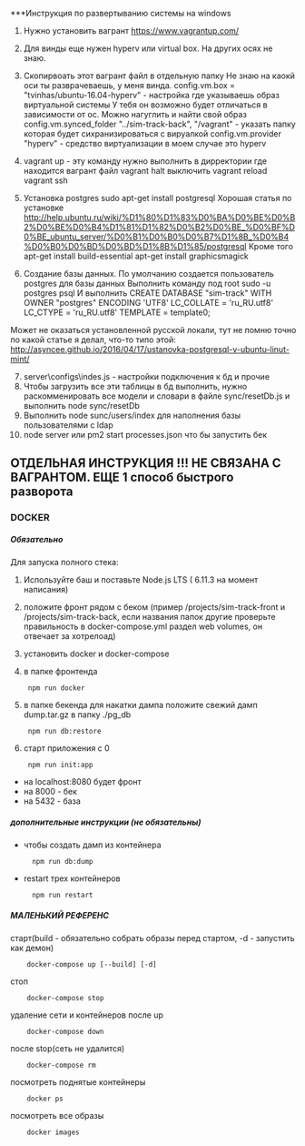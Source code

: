 ***Инструкция по развертыванию системы на windows

1. Нужно установить вагрант https://www.vagrantup.com/

2. Для винды еще нужен hyperv или virtual box. На других осях не знаю.

3. Скопирвоать этот вагрант файл в отдельную папку
Не знаю на каокй оси ты разврачеваешь, у меня винда.
config.vm.box = "tvinhas/ubuntu-16.04-hyperv" - настройка где указываешь образ виртуальной системы
У тебя он возможно будет отличаться в зависимости от ос. Можно нагуглить и найти свой образ
config.vm.synced_folder "../sim-track-back", "/vagrant" - указать папку которая будет сихранизироваться с вируалкой
config.vm.provider "hyperv" - средство виртуализации в моем случае это hyperv

4. vagrant up - эту команду нужно выполнить в дирректории где находится вагрант файл
vagrant halt выключить
vagrant reload
vagrant ssh

5. Установка postgres sudo apt-get install postgresql
Хорошая статья по установке http://help.ubuntu.ru/wiki/%D1%80%D1%83%D0%BA%D0%BE%D0%B2%D0%BE%D0%B4%D1%81%D1%82%D0%B2%D0%BE_%D0%BF%D0%BE_ubuntu_server/%D0%B1%D0%B0%D0%B7%D1%8B_%D0%B4%D0%B0%D0%BD%D0%BD%D1%8B%D1%85/postgresql
Кроме того
apt-get install build-essential
apt-get install graphicsmagick

6. Создание базы данных. По умолчанию создается пользователь postgres для базы данных
Выполнить команду под root
sudo -u postgres psql
И выполнить
CREATE DATABASE "sim-track"
  WITH OWNER "postgres"
  ENCODING 'UTF8'
  LC_COLLATE = 'ru_RU.utf8'
  LC_CTYPE = 'ru_RU.utf8'
  TEMPLATE = template0;

Может не оказаться установленной русской локали, тут не помню точно по какой статье я делал, что-то типо этой:
http://asyncee.github.io/2016/04/17/ustanovka-postgresql-v-ubuntu-linut-mint/

7. server\configs\indes.js - настройки подключения к бд и прочие
8. Чтобы загрузить все эти таблицы в бд выполнить, нужно раскомменировать все модели и словари в файле sync/resetDb.js и выполнить node sync/resetDb
9. Выполнить node sunc/users/index для наполнения базы пользователями с ldap
10. node server или pm2 start processes.json что бы запустить бек

## ОТДЕЛЬНАЯ ИНСТРУКЦИЯ !!! НЕ СВЯЗАНА С ВАГРАНТОМ. ЕЩЕ 1 способ быстрого разворота
### DOCKER
##### Обязательно
Для запуска полного стека:


1. Используйте баш и поставьте Node.js LTS ( 6.11.3 на момент написания)

2. положите фронт рядом с беком (пример /projects/sim-track-front и /projects/sim-track-back, если названия папок другие проверьте правильность в docker-compose.yml раздел web volumes, он отвечает за хотрелоад)

3. установить docker и docker-compose

4. в папке фронтенда

        npm run docker

5. в папке бекенда для накатки дампа положите свежий дамп dump.tar.gz в папку ./pg_db

        npm run db:restore

5. старт приложения с 0

        npm run init:app

- на localhost:8080 будет фронт
- на 8000 - бек
- на 5432 - база

##### дополнительные инструкции (не обязательны)


- чтобы создать дамп из контейнера

        npm run db:dump

- restart трех контейнеров

        npm run restart

##### МАЛЕНЬКИЙ РЕФЕРЕНС

старт(build - обязательно собрать образы перед стартом, -d - запустить как демон)

        docker-compose up [--build] [-d]

стоп

        docker-compose stop

удаление сети и контейнеров после up

        docker-compose down

после stop(сеть не удалится)

        docker-compose rm

посмотреть поднятые контейнеры

        docker ps

посмотреть все образы

        docker images
